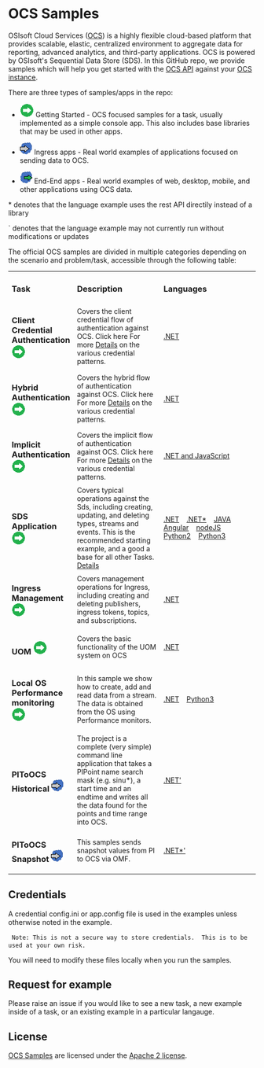 # OCS Samples
OSIsoft Cloud Services ([OCS](https://www.osisoft.com/Solutions/OSIsoft-Cloud-Services/)) is a highly flexible cloud-based platform that provides scalable, elastic,
centralized environment to aggregate data for reporting, advanced analytics, and third-party applications.  OCS is powered by OSIsoft's Sequential Data Store (SDS). In this GitHub repo, we provide samples which will help you get started with the [OCS API](https://ocs-docs.osisoft.com/) against your [OCS instance](https://cloud.osisoft.com/welcome).

There are three types of samples/apps in the repo:

* <img src="miscellaneous/images/app-type-getting-started.png" alt="getting-started icon">  Getting Started - OCS focused samples for a task, usually implemented as a simple console app.  This also includes base libraries that may be used in other apps.

* <img src="miscellaneous/images/app-type-ingress.png" alt="ingress icon">   Ingress apps - Real world examples of applications focused on sending data to OCS.  

* <img src="miscellaneous/images/app-type-e2e.png" alt="e2e icon">   End-End apps - Real world examples of web, desktop, mobile, and other applications using OCS data.  

\* denotes that the language example uses the rest API directily instead of a library

` denotes that the language example may not currently run without modifications or updates


The official OCS samples are divided in multiple categories depending on the scenario and problem/task, accessible through the following table:



<table>
 <tr>
   <td width="25%">
      <h3><b>Task</b></h3>
  </td>
  <td>
      <h3 width="35%"><b>Description</b></h3>
  </td>
  <td>
      <h3><b>Languages</b></h3>
  </td>
 </tr>
 <tr>
   <td width="25%">
      <h3>Client Credential Authentication  <img src="miscellaneous/images/app-type-getting-started.png" alt="getting-started icon"></h3>
  </td>
  <td width="35%">
    Covers the client credential flow of authentication against OCS.  Click here For more  <a href="basic_samples/Authentication/">Details</a> on the various credential patterns. 
  </td>
    <td>
     <a href="basic_samples/Authentication/ClientCredentialFlow/DotNet/ClientCredentialFlow">.NET</a>
  </td>
 </tr>
 <tr>
   <td width="25%">
      <h3>Hybrid Authentication  <img src="miscellaneous/images/app-type-getting-started.png" alt="getting-started icon"></h3>
  </td>
  <td width="35%">
    Covers the hybrid flow of authentication against OCS.  Click here For more  <a href="basic_samples/Identity/">Details</a> on the various credential patterns. 
  </td>
    <td>
     <a href="basic_samples/Authentication/HybridFlow/DotNet/HybridFlow">.NET</a>
  </td>
 </tr>
 <tr>
   <td width="25%">
      <h3>Implicit Authentication  <img src="miscellaneous/images/app-type-getting-started.png" alt="getting-started icon"></h3>
  </td>
  <td width="35%">
    Covers the implicit flow of authentication against OCS.  Click here For more  <a href="basic_samples/Identity/">Details</a> on the various credential patterns. 
  </td>
    <td>
     <a href="basic_samples/Authentication/ImplicitFlow/DotNet/ImplicitFlow">.NET and JavaScript</a>
  </td>
 </tr>
 
 <tr>
   <td width="25%">
      <h3>SDS Application <img src="miscellaneous/images/app-type-getting-started.png" alt="getting-started icon"></h3>
  </td>
  <td width="35%">
    Covers typical operations against the Sds, including creating, updating, and deleting types, streams and events.  This is the recommended starting example, and a good a base for all other Tasks.  <a href="basic_samples/SDS">Details</a>
  </td>
    <td>
     <a href="basic_samples/SDS/DotNet/SdsClientLibraries/SdsClientLibraries">.NET</a>&nbsp; &nbsp;
     <a href="basic_samples/SDS/DotNet/SdsRestApiCore">.NET*</a>&nbsp; &nbsp;
     <a href="basic_samples/SDS/Java/sdsjava">JAVA</a>&nbsp; &nbsp;
     <a href="basic_samples/SDS/JavaScript/Angular">Angular</a>&nbsp; &nbsp;
     <a href="basic_samples/SDS/JavaScript/NodeJs">nodeJS</a>&nbsp; &nbsp;
     <a href="basic_samples/SDS/Python/SDSPy/Python2">Python2</a>&nbsp; &nbsp;
     <a href="basic_samples/SDS/Python/SDSPy/Python3">Python3</a>&nbsp; &nbsp;
  </td>
 </tr>
 <tr>
   <td width="25%">
      <h3>Ingress Management <img src="miscellaneous/images/app-type-getting-started.png" alt="getting-started icon"></h3>
  </td>
  <td width="35%">
    Covers management operations for Ingress, including creating and deleting publishers, ingress tokens, topics, and subscriptions.  
  </td>
  <td>
     <a href="basic_samples/IngressClientLibraries/DotNet">.NET</a>&nbsp; &nbsp;
  </td>
 </tr>
 <tr>
   <td width="25%">
      <h3>UOM <img src="miscellaneous/images/app-type-getting-started.png" alt="getting-started icon"></h3>
  </td>
  <td width="35%">
  Covers the basic functionality of the UOM system on OCS
  </td>
  <td>
     <a href="advanced_samples/UomsSample/Dotnet/UomsSample">.NET</a>&nbsp; &nbsp;
  </td>
 </tr>
 <tr>
   <td width="25%">
      <h3>Local OS Performance monitoring <img src="miscellaneous/images/app-type-getting-started.png" alt="getting-started icon"></h3>
  </td>
  <td width="35%">
  In this sample we show how to create, add and read data from a stream.  The data is obtained from the OS using Performance monitors.
  </td>
  <td>
     <a href="advanced_samples/PerfmonSample/DotNet/PerfmonSample/">.NET</a>&nbsp; &nbsp;
     <a href="advanced_samples/PerfmonSample/Python3/">Python3</a>&nbsp; &nbsp;
  </td>
 </tr>
 
 <tr>
   <td width="25%">
      <h3>PIToOCS Historical
 <img src="miscellaneous/images/app-type-ingress.png" alt="ingress icon"></h3>
  </td>
  <td width="35%">
The project is a complete (very simple) command line application that takes a PIPoint name search mask (e.g. sinu*), a start time and an endtime and writes all the data found for the points and time range into OCS.

  </td>
  <td>
     <a href="advanced_samples/PIToOcsOmfSample/Dotnet/">.NET'</a>&nbsp; &nbsp;
  </td>
 </tr>
 <tr>
   <td width="25%">
      <h3>PIToOCS Snapshot
 <img src="miscellaneous/images/app-type-ingress.png" alt="ingress icon"></h3>
  </td>
  <td width="35%">
This samples sends snapshot values from PI to OCS via OMF.
  </td>
  <td>
     <a href="advanced_samples/PItoOCSviaAPISample/DotNet">.NET*'</a>&nbsp; &nbsp;
  </td>
 </tr>
 </table>
 
## Credentials 

A credential config.ini or app.config file is used in the examples unless otherwise noted in the example.  
   

     Note: This is not a secure way to store credentials.  This is to be used at your own risk.  
   
   
   You will need to modify these files locally when you run the samples.

## Request for example 

Please raise an issue if you would like to see a new task, a new example inside of a task, or an existing example in a particular langauge.    

## License

[OCS Samples](https://github.com/osisoft/ocs-samples) are licensed under the [Apache 2 license](LICENSE.md).
